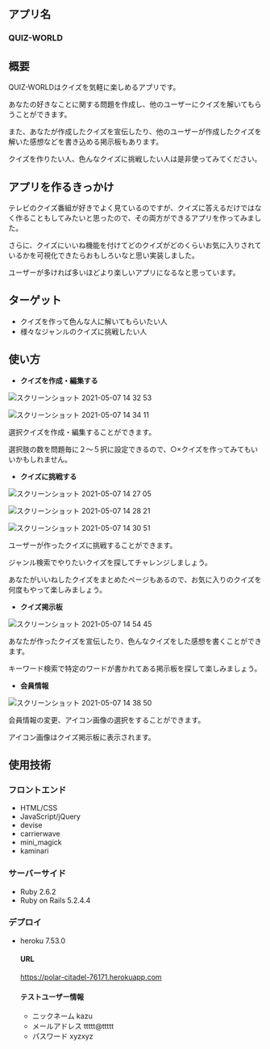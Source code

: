 ## アプリ名
### QUIZ-WORLD

## 概要
QUIZ-WORLDはクイズを気軽に楽しめるアプリです。

あなたの好きなことに関する問題を作成し、他のユーザーにクイズを解いてもらうことができます。

また、あなたが作成したクイズを宣伝したり、他のユーザーが作成したクイズを解いた感想などを書き込める掲示板もあります。

クイズを作りたい人、色んなクイズに挑戦したい人は是非使ってみてください。

## アプリを作るきっかけ
テレビのクイズ番組が好きでよく見ているのですが、クイズに答えるだけではなく作ることもしてみたいと思ったので、その両方ができるアプリを作ってみました。

さらに、クイズにいいね機能を付けてどのクイズがどのくらいお気に入りされているかを可視化できたらおもしろいなと思い実装しました。

ユーザーが多ければ多いほどより楽しいアプリになるなと思っています。

## ターゲット
- クイズを作って色んな人に解いてもらいたい人
- 様々なジャンルのクイズに挑戦したい人

## 使い方
- **クイズを作成・編集する**

![スクリーンショット 2021-05-07 14 32 53](https://user-images.githubusercontent.com/74053238/117404150-614ceb80-af44-11eb-8a26-79cd42d1e6cf.png)

![スクリーンショット 2021-05-07 14 34 11](https://user-images.githubusercontent.com/74053238/117404272-9a855b80-af44-11eb-9746-87e07a0fb001.png)

選択クイズを作成・編集することができます。

選択肢の数を問題毎に２〜５択に設定できるので、○×クイズを作ってみてもいいかもしれません。

- **クイズに挑戦する**

![スクリーンショット 2021-05-07 14 27 05](https://user-images.githubusercontent.com/74053238/117404334-bc7ede00-af44-11eb-90de-ab7ffd0cb7f3.png)

![スクリーンショット 2021-05-07 14 28 21](https://user-images.githubusercontent.com/74053238/117404406-db7d7000-af44-11eb-8b18-ef11605f2daf.png)

![スクリーンショット 2021-05-07 14 30 51](https://user-images.githubusercontent.com/74053238/117404496-fd76f280-af44-11eb-916b-25f8db638ca5.png)

ユーザーが作ったクイズに挑戦することができます。

ジャンル検索でやりたいクイズを探してチャレンジしましょう。

あなたがいいねしたクイズをまとめたページもあるので、お気に入りのクイズを何度もやって楽しみましょう。

- **クイズ掲示板**

![スクリーンショット 2021-05-07 14 54 45](https://user-images.githubusercontent.com/74053238/117404573-1e3f4800-af45-11eb-9ceb-57a7d2952586.png)

あなたが作ったクイズを宣伝したり、色んなクイズをした感想を書くことができます。

キーワード検索で特定のワードが書かれてある掲示板を探して楽しみましょう。

- **会員情報**

![スクリーンショット 2021-05-07 14 38 50](https://user-images.githubusercontent.com/74053238/117404633-3b741680-af45-11eb-836b-374625bc7450.png)

会員情報の変更、アイコン画像の選択をすることができます。

アイコン画像はクイズ掲示板に表示されます。

## 使用技術
### フロントエンド
- HTML/CSS
- JavaScript/jQuery
- devise
- carrierwave
- mini_magick
- kaminari

### サーバーサイド
- Ruby 2.6.2
- Ruby on Rails 5.2.4.4

### デプロイ
- heroku 7.53.0

  #### URL
  
  https://polar-citadel-76171.herokuapp.com

  #### テストユーザー情報
  - ニックネーム  kazu　
  - メールアドレス  ttttt@ttttt
  - パスワード  xyzxyz    
